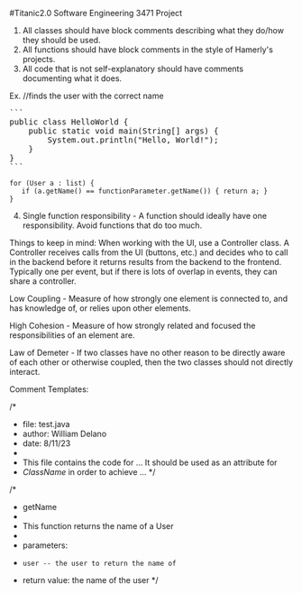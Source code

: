 #Titanic2.0
Software Engineering 3471 Project

1. All classes should have block comments describing what they do/how they should be used.
2. All functions should have block comments in the style of Hamerly's projects.
3. All code that is not self-explanatory should have comments documenting what it does.

Ex. //finds the user with the correct name

<pre>
```
public class HelloWorld {
    public static void main(String[] args) {
        System.out.println("Hello, World!");
    }
}
```
</pre>

    for (User a : list) { 
	   if (a.getName() == functionParameter.getName()) { return a; } 
    }
    
4. Single function responsibility - A function should ideally have one responsibility. Avoid functions that do too much.

Things to keep in mind:
   When working with the UI, use a Controller class. A Controller receives calls 
   from the UI (buttons, etc.) and decides who to call in the backend before it 
   returns results from the backend to the frontend. Typically one per event, 
   but if there is lots of overlap in events, they can share a controller.

   Low Coupling - Measure of how strongly one element is connected to, and has
   knowledge of, or relies upon other elements.

   High Cohesion - Measure of how strongly related and focused the responsibilities of
   an element are.

   Law of Demeter - If two classes have no other reason to be directly aware of each
   other or otherwise coupled, then the two classes should not directly interact.

Comment Templates:

/*
 * file: test.java
 * author: William Delano
 * date: 8/11/23
 *
 * This file contains the code for ... It should be used as an attribute for
 * *ClassName* in order to achieve ... 
 */

/*
 * getName
 *
 * This function returns the name of a User
 *
 * parameters:
 *     user -- the user to return the name of
 * return value: the name of the user
 */
